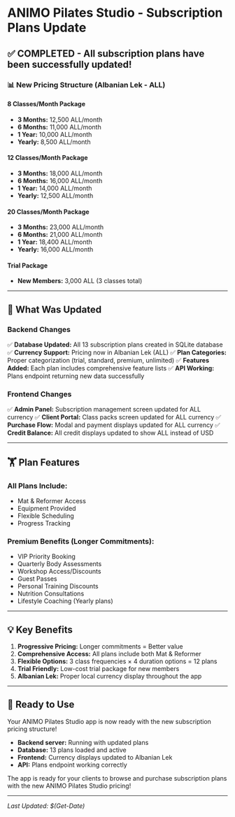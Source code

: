 # ANIMO Pilates Studio - Subscription Plans Update

## ✅ **COMPLETED** - All subscription plans have been successfully updated!

### 📊 **New Pricing Structure (Albanian Lek - ALL)**

#### **8 Classes/Month Package**
- **3 Months:** 12,500 ALL/month
- **6 Months:** 11,000 ALL/month  
- **1 Year:** 10,000 ALL/month
- **Yearly:** 8,500 ALL/month

#### **12 Classes/Month Package**
- **3 Months:** 18,000 ALL/month
- **6 Months:** 16,000 ALL/month
- **1 Year:** 14,000 ALL/month  
- **Yearly:** 12,500 ALL/month

#### **20 Classes/Month Package**
- **3 Months:** 23,000 ALL/month
- **6 Months:** 21,000 ALL/month
- **1 Year:** 18,400 ALL/month
- **Yearly:** 16,000 ALL/month

#### **Trial Package**
- **New Members:** 3,000 ALL (3 classes total)

---

## 🎯 **What Was Updated**

### **Backend Changes**
✅ **Database Updated:** All 13 subscription plans created in SQLite database
✅ **Currency Support:** Pricing now in Albanian Lek (ALL)
✅ **Plan Categories:** Proper categorization (trial, standard, premium, unlimited)
✅ **Features Added:** Each plan includes comprehensive feature lists
✅ **API Working:** Plans endpoint returning new data successfully

### **Frontend Changes** 
✅ **Admin Panel:** Subscription management screen updated for ALL currency
✅ **Client Portal:** Class packs screen updated for ALL currency
✅ **Purchase Flow:** Modal and payment displays updated for ALL currency
✅ **Credit Balance:** All credit displays updated to show ALL instead of USD

---

## 🏋️ **Plan Features**

### **All Plans Include:**
- Mat & Reformer Access
- Equipment Provided
- Flexible Scheduling
- Progress Tracking

### **Premium Benefits (Longer Commitments):**
- VIP Priority Booking
- Quarterly Body Assessments
- Workshop Access/Discounts
- Guest Passes
- Personal Training Discounts
- Nutrition Consultations
- Lifestyle Coaching (Yearly plans)

---

## 💡 **Key Benefits**

1. **Progressive Pricing:** Longer commitments = Better value
2. **Comprehensive Access:** All plans include both Mat & Reformer
3. **Flexible Options:** 3 class frequencies × 4 duration options = 12 plans
4. **Trial Friendly:** Low-cost trial package for new members
5. **Albanian Lek:** Proper local currency display throughout the app

---

## 🚀 **Ready to Use**

Your ANIMO Pilates Studio app is now ready with the new subscription pricing structure! 

- **Backend server:** Running with updated plans
- **Database:** 13 plans loaded and active
- **Frontend:** Currency displays updated to Albanian Lek
- **API:** Plans endpoint working correctly

The app is ready for your clients to browse and purchase subscription plans with the new ANIMO Pilates Studio pricing!

---

*Last Updated: $(Get-Date)* 